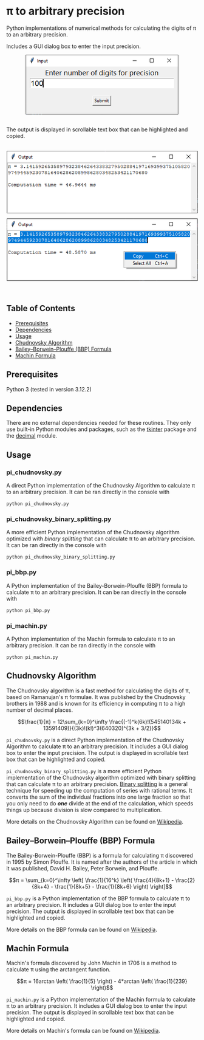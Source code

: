 # π to arbitrary precision
Python implementations of numerical methods for calculating the digits of π to an arbitrary precision.


Includes a GUI dialog box to enter the input precision. 
<p align="center" width="100%">
  <img style="display: block; margin: auto;" src="./images/input-window.png"/>
</p>
<br>  
The output is displayed in scrollable text box that can be highlighted and copied.<br>
<br>
<p align="center" width="100%">
  <img style="display: block; margin: auto;" src="./images/output-window.png"/>
</p>
<p align="center" width="100%">
  <img style="display: block; margin: auto;" src="./images/output-window-copy.png"/>
</p>
<br>

## Table of Contents
- [Prerequisites](#prerequisites-heading)
- [Dependencies](#dependencies-heading)
- [Usage](#usage-heading)
- [Chudnovsky Algorithm](#chudnovsky-algorithm-heading)
- [Bailey–Borwein–Plouffe (BBP) Formula ](#bbp-formula-heading)
- [Machin Formula ](#machin-formula-heading)


<a name="prerequisites-heading"></a>
## Prerequisites
Python 3 (tested in version 3.12.2)

<a name="prerequisites-heading"></a>
## Dependencies
There are no external dependencies needed for these routines. They only use built-in Python modules and packages, such as the [tkinter](https://docs.python.org/3/library/tkinter.html) package and the [decimal](https://docs.python.org/3/library/decimal.html) module.  



<a name="usage-heading"></a>
## Usage
### pi_chudnovsky.py
A direct Python implementation of the Chudnovsky Algorithm to calculate π to an arbitrary precision. It can be ran directly in the console with  
```console
python pi_chudnovsky.py
```

### pi_chudnovsky_binary_splitting.py
A more efficient Python implementation of the Chudnovsky algorithm optimized with *binary splitting* that can calculate π to an arbitrary precision. 
It can be ran directly in the console with  
```console
python pi_chudnovsky_binary_splitting.py
```

### pi_bbp.py
A Python implementation of the Bailey-Borwein-Plouffe (BBP) formula to calculate π to an arbitrary precision.
It can be ran directly in the console with  
```console
python pi_bbp.py
```

### pi_machin.py
A Python implementation of the Machin formula to calculate π to an arbitrary precision.
It can be ran directly in the console with  
```console
python pi_machin.py
```

<a name="chudnovsky-algorithm-heading"></a>
## Chudnovsky Algorithm

The Chudnovsky algorithm is a fast method for calculating the digits of π, based on Ramanujan's π formulae. It was published by the Chudnovsky brothers in 1988 and is known for its efficiency in computing π to a high number of decimal 
places. 

```math
\frac{1}{π} = 12\sum_{k=0}^\infty \frac{(-1)^k(6k)!(545140134k + 13591409)}{(3k)!(k!)^3(640320)^{3k + 3/2}}
```

`pi_chudnovsky.py` is a direct Python implementation of the Chudnovsky Algorithm to calculate π to an arbitrary precision. It includes a GUI dialog box to enter the input precision. 
The output is displayed in scrollable text box that can be highlighted and copied.  

`pi_chudnovsky_binary_splitting.py` is a more efficient Python implementation of the Chudnovsky algorithm optimized with binary splitting that can calculate π to an arbitrary precision. 
[Binary splitting](https://en.wikipedia.org/wiki/Binary_splitting) is a general technique for speeding up the computation of series with rational terms. It converts the sum of the individual fractions into one large fraction so that you only need to do ***one*** divide at the end of the calculation, which speeds things up because division is slow compared to multiplication.

More details on the Chudnovsky Algorithm can be found on [Wikipedia](https://en.wikipedia.org/wiki/Chudnovsky_algorithm).

<a name="bbp-formula-heading"></a>
## Bailey–Borwein–Plouffe (BBP) Formula

The Bailey-Borwein-Plouffe (BBP) is a formula for calculating π discovered in 1995 by Simon Plouffe. It is named after the authors of the article in which it was published, David H. Bailey, Peter Borwein, and Plouffe.

```math
π = \sum_{k=0}^\infty \left[ \frac{1}{16^k} \left( \frac{4}{8k+1} - \frac{2}{8k+4} - \frac{1}{8k+5} - \frac{1}{8k+6} \right) \right]
```

`pi_bbp.py` is a Python implementation of the BBP formula to calculate π to an arbitrary precision. It includes a GUI dialog box to enter the input precision. 
The output is displayed in scrollable text box that can be highlighted and copied.  

More details on the BBP formula can be found on [Wikipedia](https://en.wikipedia.org/wiki/Bailey%E2%80%93Borwein%E2%80%93Plouffe_formula).


<a name="machin-formula-heading"></a>
## Machin Formula

Machin's formula discovered by John Machin in 1706 is a method to calculate π using the arctangent function. 

```math
π = 16arctan \left( \frac{1}{5} \right) - 4*arctan \left( \frac{1}{239} \right)
```

`pi_machin.py` is a Python implementation of the Machin formula to calculate π to an arbitrary precision. It includes a GUI dialog box to enter the input precision. 
The output is displayed in scrollable text box that can be highlighted and copied.  

More details on Machin's formula can be found on [Wikipedia](https://en.wikipedia.org/wiki/Machin-like_formula).


